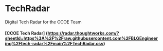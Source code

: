 # TechRadar
Digital Tech Radar for the CCOE Team

#### [CCOE Tech Radar] (https://radar.thoughtworks.com/?sheetId=https%3A%2F%2Fraw.githubusercontent.com%2FBLGEngineering%2Ftech-radar%2Fmain%2FTechRadar.csv)

